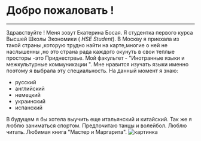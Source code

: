 # Добро пожаловать !
***
Здравствуйте !
Меня зовут Екатерина Босая. Я студентка первого курса Высшей Школы Экономики ( *HSE Student*). В Москву я приехала из такой страны ,которую трудно найти на карте,многие о ней не наслышенны ,но это страна рада каждого окунуть в свои теплые просторы  -это Приднестрвье. Мой факультет - "Инотранные языки и межкультурные коммуникации ". Мне нравится изучать языки именно поэтому я выбрала эту специальность. На данный момент я знаю:
+ русский 
+ английский 
+ немецкий 
+ украинский 
+ испанский

В будущем я бы хотела выучить еще итальянский и китайский. 
Так же я люблю заниматься спортом. Предпочитаю танцы и волейбол. Люблю  читать. Любимая книга "Мастер и Маргарита".
![картинка](http://knijky.ru/sites/default/files/styles/264x390/public/31583.jpg?itok=rm1YiVJV)
